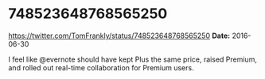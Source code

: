 # 748523648768565250
https://twitter.com/TomFrankly/status/748523648768565250
**Date:** 2016-06-30

I feel like @evernote should have kept Plus the same price, raised Premium, and rolled out real-time collaboration for Premium users.
